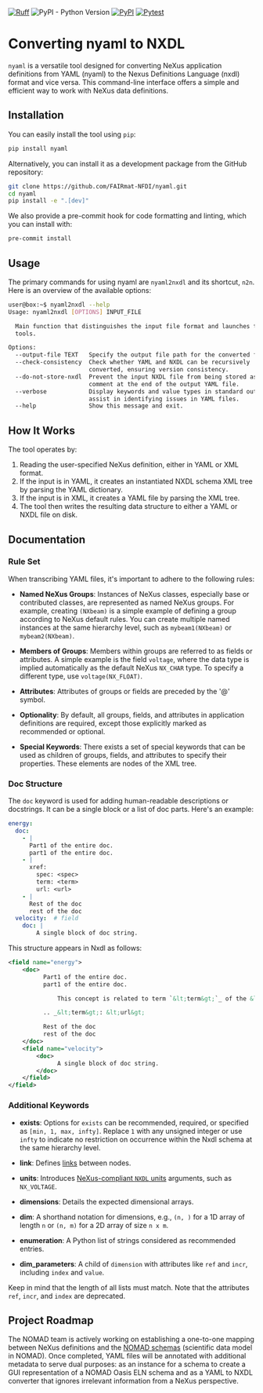[![Ruff](https://img.shields.io/endpoint?url=https://raw.githubusercontent.com/astral-sh/ruff/main/assets/badge/v2.json)](https://github.com/astral-sh/ruff) ![PyPI - Python Version](https://img.shields.io/pypi/pyversions/nyaml) [![PyPI](https://img.shields.io/pypi/v/nyaml)](https://pypi.org/project/nyaml/)  [![Pytest](https://github.com/FAIRmat-NFDI/nyaml/actions/workflows/pytest.yaml/badge.svg)](https://github.com/FAIRmat-NFDI/nyaml/actions/workflows/pytest.yaml)

# Converting nyaml to NXDL

`nyaml` is a versatile tool designed for converting NeXus application definitions from YAML (nyaml) to the Nexus Definitions Language (nxdl) format and vice versa. This command-line interface offers a simple and efficient way to work with NeXus data definitions.

## Installation

You can easily install the tool using `pip`:

```bash
pip install nyaml
```

Alternatively, you can install it as a development package from the GitHub repository:

```bash
git clone https://github.com/FAIRmat-NFDI/nyaml.git
cd nyaml
pip install -e ".[dev]"
```

We also provide a pre-commit hook for code formatting and linting, which you can install with:

```bash
pre-commit install
```

## Usage

The primary commands for using nyaml are `nyaml2nxdl` and its shortcut, `n2n`. Here is an overview of the available options:

```bash
user@box:~$ nyaml2nxdl --help
Usage: nyaml2nxdl [OPTIONS] INPUT_FILE

  Main function that distinguishes the input file format and launches the
  tools.

Options:
  --output-file TEXT   Specify the output file path for the converted file.
  --check-consistency  Check whether YAML and NXDL can be recursively
                       converted, ensuring version consistency.
  --do-not-store-nxdl  Prevent the input NXDL file from being stored as a
                       comment at the end of the output YAML file.
  --verbose            Display keywords and value types in standard output to
                       assist in identifying issues in YAML files.
  --help               Show this message and exit.
```

## How It Works

The tool operates by:

1. Reading the user-specified NeXus definition, either in YAML or XML format.
2. If the input is in YAML, it creates an instantiated NXDL schema XML tree by parsing the YAML dictionary.
3. If the input is in XML, it creates a YAML file by parsing the XML tree.
4. The tool then writes the resulting data structure to either a YAML or NXDL file on disk.

## Documentation

### Rule Set

When transcribing YAML files, it's important to adhere to the following rules:

- **Named NeXus Groups**: Instances of NeXus classes, especially base or contributed classes, are represented as named NeXus groups. For example, creating `(NXbeam)` is a simple example of defining a group according to NeXus default rules. You can create multiple named instances at the same hierarchy level, such as `mybeam1(NXbeam)` or `mybeam2(NXbeam)`.

- **Members of Groups**: Members within groups are referred to as fields or attributes. A simple example is the field `voltage`, where the data type is implied automatically as the default NeXus `NX_CHAR` type. To specify a different type, use `voltage(NX_FLOAT)`.

- **Attributes**: Attributes of groups or fields are preceded by the '@' symbol.

- **Optionality**: By default, all groups, fields, and attributes in application definitions are required, except those explicitly marked as recommended or optional.

- **Special Keywords**: There exists a set of special keywords that can be used as children of groups, fields, and attributes to specify their properties. These elements are nodes of the XML tree.

### Doc Structure

The `doc` keyword is used for adding human-readable descriptions or docstrings. It can be a single block or a list of doc parts. Here's an example:

```yaml
energy:
  doc:
    - |
      Part1 of the entire doc.
      part1 of the entire doc.
    - |
      xref:
        spec: <spec>
        term: <term>
        url: <url>
    - |
      Rest of the doc
      rest of the doc
  velocity:  # field
    doc: |
        A single block of doc string.
```

This structure appears in Nxdl as follows:

```xml
<field name="energy">
    <doc>
          Part1 of the entire doc.
          part1 of the entire doc.

              This concept is related to term `&lt;term&gt;`_ of the &lt;spec&gt; standard.

          .. _&lt;term&gt;: &lt;url&gt;

          Rest of the doc
          rest of the doc
    </doc>
    <field name="velocity">
        <doc>
              A single block of doc string.
        </doc>
    </field>
</field>
```

### Additional Keywords

- **exists**: Options for `exists` can be recommended, required, or specified as `[min, 1, max, infty]`. Replace `1` with any unsigned integer or use `infty` to indicate no restriction on occurrence within the Nxdl schema at the same hierarchy level.

- **link**: Defines [links](https://manual.nexusformat.org/nxdl_desc.html#linktype) between nodes.

- **units**: Introduces [NeXus-compliant `NXDL` units](https://manual.nexusformat.org/nxdl-types.html#nxdl-units) arguments, such as `NX_VOLTAGE`.

- **dimensions**: Details the expected dimensional arrays.

- **dim**: A shorthand notation for dimensions, e.g., `(n, )` for a 1D array of length `n` or `(n, m)` for a 2D array of size `n x m`.

- **enumeration**: A Python list of strings considered as recommended entries.

- **dim_parameters**: A child of `dimension` with attributes like `ref` and `incr`, including `index` and `value`.

Keep in mind that the length of all lists must match. Note that the attributes `ref`, `incr`, and `index` are deprecated.

## Project Roadmap

The NOMAD team is actively working on establishing a one-to-one mapping between NeXus definitions and the [NOMAD schemas](https://nomad-lab.eu/prod/v1/staging/docs/tutorial/custom.html) (scientific data model in NOMAD). Once completed, YAML files will be annotated with additional metadata to serve dual purposes: as an instance for a schema to create a GUI representation of a NOMAD Oasis ELN schema and as a YAML to NXDL converter that ignores irrelevant information from a NeXus perspective.